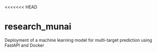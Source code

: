 <<<<<<< HEAD
# research_munai
Deployment of a machine learning model for multi-target prediction using FastAPI and Docker
